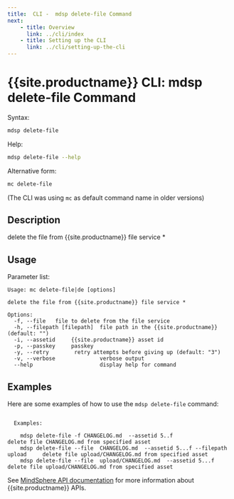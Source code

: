 ```yaml
---
title:  CLI -  mdsp delete-file Command
next:
    - title: Overview
      link: ../cli/index
    - title: Setting up the CLI
      link: ../cli/setting-up-the-cli
---
```


# {{site.productname}} CLI: mdsp delete-file Command

Syntax:

```bash
mdsp delete-file
```

Help:

```bash
mdsp delete-file --help
```

Alternative form:

```bash
mc delete-file
```

(The CLI was using `mc` as default command name in older versions)

## Description

delete the file from {{site.productname}} file service *

## Usage

Parameter list:

```text
Usage: mc delete-file|de [options]

delete the file from {{site.productname}} file service *

Options:
  -f, --file   file to delete from the file service
  -h, --filepath [filepath]  file path in the {{site.productname}} (default: "")
  -i, --assetid     {{site.productname}} asset id
  -p, --passkey     passkey
  -y, --retry        retry attempts before giving up (default: "3")
  -v, --verbose              verbose output
  --help                     display help for command

```

## Examples

Here are some examples of how to use the `mdsp delete-file` command:

```text

  Examples:

    mdsp delete-file -f CHANGELOG.md  --assetid 5..f  				 delete file CHANGELOG.md from specified asset
    mdsp delete-file --file  CHANGELOG.md  --assetid 5...f --filepath upload 	 delete file upload/CHANGELOG.md from specified asset
    mdsp delete-file --file  upload/CHANGELOG.md  --assetid 5...f 		 delete file upload/CHANGELOG.md from specified asset

```

See [MindSphere API documentation](https://documentation.mindsphere.io/MindSphere/apis/index.html) for more information about {{site.productname}} APIs.
